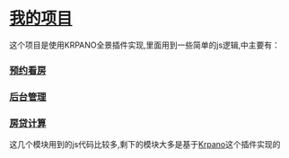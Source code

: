 # [我的项目](http://alphavisual.cn/xjy2 "全景项目") 
这个项目是使用KRPANO全景插件实现,里面用到一些简单的js逻辑,中主要有：
### [预约看房](http://alphavisual.cn/xjy2/YYkanfang/YYkanfang.html)
### [后台管理](http://alphavisual.cn/xjy2/admin)
### [房贷计算](http://alphavisual.cn/xjy2/calculation/calculation.html)
这几个模块用到的js代码比较多,剩下的模块大多是基于[Krpano](http://www.krpano360.com/)这个插件实现的
        
